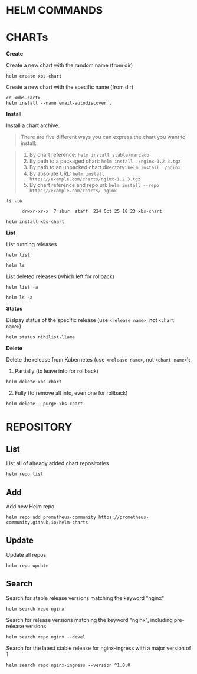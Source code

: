 # HELM COMMANDS

# CHARTs

**Create**

Create a new chart with the random name (from <xbs-cart> dir)
```
helm create xbs-chart
```

Create a new chart with the specific name (from <xbs-cart> dir)
```
cd <xbs-cart>
helm install --name email-autodiscover .
```

**Install** 

Install a chart archive.

> There are five different ways you can express the chart you want to install:

> 1. By chart reference: `helm install stable/mariadb`
> 2. By path to a packaged chart: `helm install ./nginx-1.2.3.tgz`
> 3. By path to an unpacked chart directory: `helm install ./nginx`
> 4. By absolute URL: `helm install https://example.com/charts/nginx-1.2.3.tgz`
> 5. By chart reference and repo url: `helm install --repo https://example.com/charts/ nginx`
```
ls -la 

      drwxr-xr-x  7 sbur  staff  224 Oct 25 18:23 xbs-chart
      
helm install xbs-chart
```


**List**

List running releases
```
helm list

helm ls
```

List deleted releases (which left for rollback)
```
helm list -a

helm ls -a
```

**Status**

Dislpay status of the specific release (use `<release name>`, not `<chart name>`)
```
helm status nihilist-llama
```


**Delete**

Delete the release from Kubernetes (use `<release name>`, not `<chart name>`):

1. Partially (to leave info for rollback)
```
helm delete xbs-chart
```

2. Fully (to remove all info, even one for rollback)
```
helm delete --purge xbs-chart
```

# REPOSITORY

## List

List all of already added chart repositories
```
helm repo list
```


## Add

Add new Helm repo
```
helm repo add prometheus-community https://prometheus-community.github.io/helm-charts
```

## Update

Update all repos 
```
helm repo update
```

## Search

Search for stable release versions matching the keyword "nginx"
```
helm search repo nginx
```

Search for release versions matching the keyword "nginx", including pre-release versions
```
helm search repo nginx --devel
```

Search for the latest stable release for nginx-ingress with a major version of 1
```
helm search repo nginx-ingress --version ^1.0.0
```

































